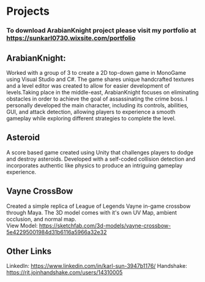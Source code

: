 # Projects


### To download ArabianKnight project please visit my portfolio at https://sunkarl0730.wixsite.com/portfolio


## ArabianKnight: 
Worked with a group of 3 to create a 2D top-down game in MonoGame using Visual Studio and C#. The game shares unique handcrafted textures and a level editor was created to allow for easier development of levels.Taking place in the middle-east, ArabianKnight focuses on eliminating obstacles in order to achieve the goal of assassinating the crime boss. I personally developed the main character, including its controls, abilities, GUI, and attack detection, allowing players to experience a smooth gameplay while exploring different strategies to complete the level.

## Asteroid
A score based game created using Unity that challenges players to dodge and destroy asteroids. Developed with a self-coded collision detection and incorporates authentic like physics to produce an intriguing gameplay experience.

## Vayne CrossBow
Created a simple replica of League of Legends Vayne in-game crossbow through Maya. The 3D model comes with it's own UV Map, ambient occlusion, and normal map.<br>
View Model: https://sketchfab.com/3d-models/vayne-crossbow-5e42295001984d31b6116a5966a32e32

## Other Links
LinkedIn: https://www.linkedin.com/in/karl-sun-3947b1176/
Handshake: https://rit.joinhandshake.com/users/14310005
